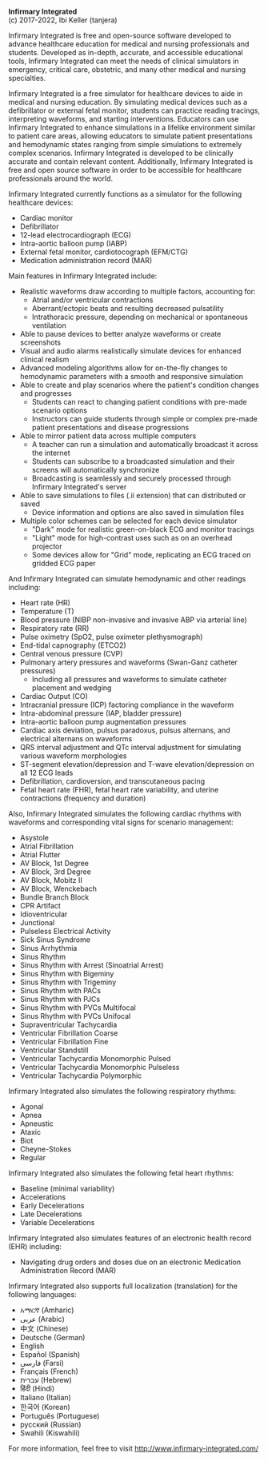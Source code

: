 ﻿**Infirmary Integrated**
<br>
(c) 2017-2022, Ibi Keller (tanjera)

Infirmary Integrated is free and open-source software developed to advance healthcare education for medical and nursing professionals and students. Developed as in-depth, accurate, and accessible educational tools, Infirmary Integrated can meet the needs of clinical simulators in emergency, critical care, obstetric, and many other medical and nursing specialties.

Infirmary Integrated is a free simulator for healthcare devices to aide in medical and nursing education. By simulating medical devices such as a defibrillator or external fetal monitor, students can practice reading tracings, interpreting waveforms, and starting interventions. Educators can use Infirmary Integrated to enhance simulations in a lifelike environment similar to patient care areas, allowing educators to simulate patient presentations and hemodynamic states ranging from simple simulations to extremely complex scenarios. Infirmary Integrated is developed to be clinically accurate and contain relevant content. Additionally, Infirmary Integrated is free and open source software in order to be accessible for healthcare professionals around the world.

Infirmary Integrated currently functions as a simulator for the following healthcare devices:
- Cardiac monitor
- Defibrillator
- 12-lead electrocardiograph (ECG)
- Intra-aortic balloon pump (IABP)
- External fetal monitor, cardiotocograph (EFM/CTG)
- Medication administration record (MAR)

Main features in Infirmary Integrated include:
- Realistic waveforms draw according to multiple factors, accounting for:
  - Atrial and/or ventricular contractions
  - Aberrant/ectopic beats and resulting decreased pulsatility
  - Intrathoracic pressure, depending on mechanical or spontaneous ventilation
- Able to pause devices to better analyze waveforms or create screenshots
- Visual and audio alarms realistically simulate devices for enhanced clinical realism
- Advanced modeling algorithms allow for on-the-fly changes to hemodynamic parameters with a smooth and responsive simulation
- Able to create and play scenarios where the patient's condition changes and progresses
  - Students can react to changing patient conditions with pre-made scenario options
  - Instructors can guide students through simple or complex pre-made patient presentations and disease progressions
- Able to mirror patient data across multiple computers
  - A teacher can run a simulation and automatically broadcast it across the internet
  - Students can subscribe to a broadcasted simulation and their screens will automatically synchronize
  - Broadcasting is seamlessly and securely processed through Infirmary Integrated's server
- Able to save simulations to files (.ii extension) that can distributed or saved
  - Device information and options are also saved in simulation files
- Multiple color schemes can be selected for each device simulator
  - "Dark" mode for realistic green-on-black ECG and monitor tracings
  - "Light" mode for high-contrast uses such as on an overhead projector
  - Some devices allow for "Grid" mode, replicating an ECG traced on gridded ECG paper

And Infirmary Integrated can simulate hemodynamic and other readings including:
- Heart rate (HR)
- Temperature (T)
- Blood pressure (NIBP non-invasive and invasive ABP via arterial line)
- Respiratory rate (RR)
- Pulse oximetry (SpO2, pulse oximeter plethysmograph)
- End-tidal capnography (ETCO2)
- Central venous pressure (CVP)
- Pulmonary artery pressures and waveforms (Swan-Ganz catheter pressures)
  - Including all pressures and waveforms to simulate catheter placement and wedging
- Cardiac Output (CO)
- Intracranial pressure (ICP) factoring compliance in the waveform
- Intra-abdominal pressure (IAP, bladder pressure)
- Intra-aortic balloon pump augmentation pressures
- Cardiac axis deviation, pulsus paradoxus, pulsus alternans, and electrical alternans on waveforms
- QRS interval adjustment and QTc interval adjustment for simulating various waveform morphologies
- ST-segment elevation/depression and T-wave elevation/depression on all 12 ECG leads
- Defibrillation, cardioversion, and transcutaneous pacing
- Fetal heart rate (FHR), fetal heart rate variability, and uterine contractions (frequency and duration)

Also, Infirmary Integrated simulates the following cardiac rhythms with waveforms and corresponding vital signs for scenario management:
- Asystole
- Atrial Fibrillation
- Atrial Flutter
- AV Block, 1st Degree
- AV Block, 3rd Degree
- AV Block, Mobitz II
- AV Block, Wenckebach
- Bundle Branch Block
- CPR Artifact
- Idioventricular
- Junctional
- Pulseless Electrical Activity
- Sick Sinus Syndrome
- Sinus Arrhythmia
- Sinus Rhythm
- Sinus Rhythm with Arrest (Sinoatrial Arrest)
- Sinus Rhythm with Bigeminy
- Sinus Rhythm with Trigeminy
- Sinus Rhythm with PACs
- Sinus Rhythm with PJCs
- Sinus Rhythm with PVCs Multifocal
- Sinus Rhythm with PVCs Unifocal
- Supraventricular Tachycardia
- Ventricular Fibrillation Coarse
- Ventricular Fibrillation Fine
- Ventricular Standstill
- Ventricular Tachycardia Monomorphic Pulsed
- Ventricular Tachycardia Monomorphic Pulseless
- Ventricular Tachycardia Polymorphic

Infirmary Integrated also simulates the following respiratory rhythms:
- Agonal
- Apnea
- Apneustic
- Ataxic
- Biot
- Cheyne-Stokes
- Regular

Infirmary Integrated also simulates the following fetal heart rhythms:
- Baseline (minimal variability)
- Accelerations
- Early Decelerations
- Late Decelerations
- Variable Decelerations

Infirmary Integrated also simulates features of an electronic health record (EHR) including:
- Navigating drug orders and doses due on an electronic Medication Administration Record (MAR)

Infirmary Integrated also supports full localization (translation) for the following languages:
- አማርኛ (Amharic)
- عربى (Arabic)
- 中文 (Chinese)
- Deutsche (German)
- English
- Español (Spanish)
- فارسی (Farsi)
- Français (French)
- עברית (Hebrew)
- हिंदी (Hindi)
- Italiano (Italian)
- 한국어 (Korean)
- Português (Portuguese)
- русский (Russian)
- Swahili (Kiswahili)

For more information, feel free to visit http://www.infirmary-integrated.com/
